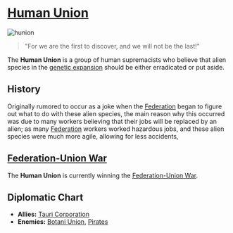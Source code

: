 # [Human Union](human_union)

![hunion](/images/flags/hunion.png)

> "For we are the first to discover, and we will not be the last!"

The **Human Union** is a group of human supremacists who believe that alien species in the [genetic expansion](../events/genetic_expansion) should be either erradicated or put aside.

## History

Originally rumored to occur as a joke when the [Federation](../governments/federation) began to figure out what to do with these alien species, the main reason why this occurred was due to many workers believing that their jobs will be replaced by an alien; as many [Federation](../governments/federation) workers worked hazardous jobs, and these alien species were much more agile, allowing for less accidents,

## [Federation-Union War](../events/wars/federation_civil_war.md)

The **Human Union** is currently winning the [Federation-Union War](../events/wars/federation_civil_war.md).

## Diplomatic Chart

- **Allies:** [Tauri Corporation](../companies/tauri.md)
- **Enemies:** [Botani Union](botani), [Pirates](pirates)
